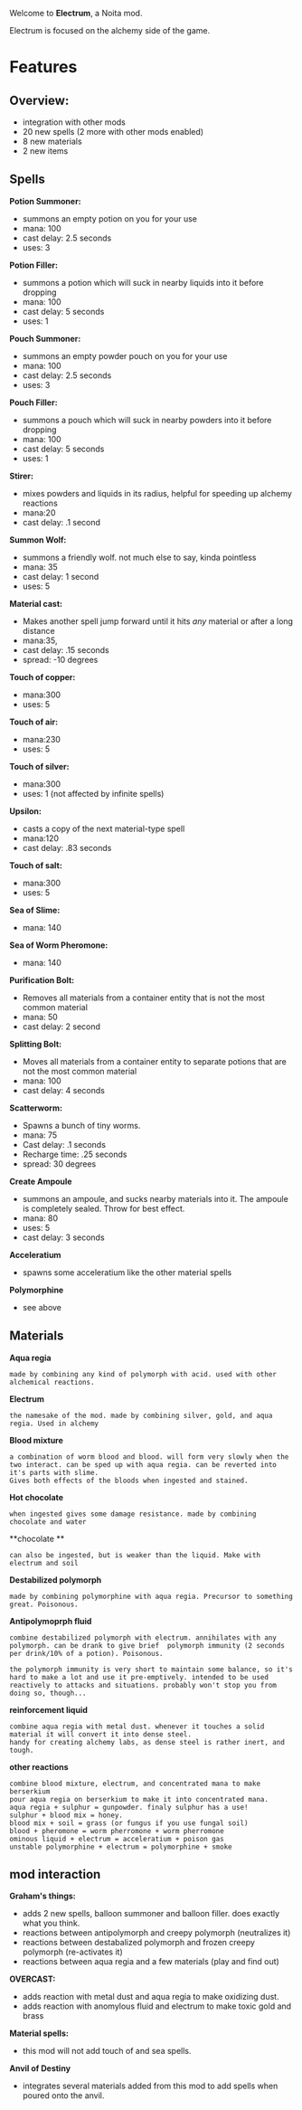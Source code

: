 Welcome to **Electrum**, a Noita mod.

Electrum is focused on the alchemy side of the game.






# Features

## Overview:

- integration with other mods
- 20 new spells (2 more with other mods enabled)
- 8 new materials
- 2 new items

## Spells

**Potion Summoner:**
* summons an empty potion on you for your use
* mana: 100
* cast delay: 2.5 seconds
* uses: 3

**Potion Filler:**
* summons a potion which will suck in nearby liquids into it before dropping
* mana: 100
* cast delay: 5 seconds
* uses: 1

**Pouch Summoner:**
* summons an empty powder pouch on you for your use
* mana: 100
* cast delay: 2.5 seconds
* uses: 3

**Pouch Filler:**
* summons a pouch which will suck in nearby powders into it before dropping
* mana: 100
* cast delay: 5 seconds
* uses: 1

**Stirer:**
* mixes powders and liquids in its radius, helpful for speeding up alchemy reactions
* mana:20
* cast delay: .1 second
	
**Summon Wolf:**
* summons a friendly wolf. not much else to say, kinda pointless
* mana: 35
* cast delay: 1 second
* uses: 5
	
**Material cast:**
* Makes another spell jump forward until it hits *any* material or after a long distance
* mana:35,
* cast delay: .15 seconds
* spread: -10 degrees
	
**Touch of copper:**
* mana:300
* uses: 5

**Touch of air:**
* mana:230
* uses: 5	
	
**Touch of silver:**
* mana:300
* uses: 1 (not affected by infinite spells)

**Upsilon:**
* casts a copy of the next material-type spell
* mana:120
* cast delay: .83 seconds

**Touch of salt:**
* mana:300
* uses: 5

**Sea of Slime:**
* mana: 140
	
**Sea of Worm Pheromone:**
* mana: 140
	
**Purification Bolt:**
* Removes all materials from a container entity that is not the most common material
* mana: 50
* cast delay: 2 second
	
**Splitting Bolt:**
* Moves all materials from a container entity to separate potions that are not the most common material
* mana: 100
* cast delay: 4 seconds

**Scatterworm:**
* Spawns a bunch of tiny worms.
* mana: 75
* Cast delay: .1 seconds
* Recharge time: .25 seconds
* spread: 30 degrees
	
**Create Ampoule**
* summons an ampoule, and sucks nearby materials into it. The ampoule is completely sealed. Throw for best effect.
* mana: 80
* uses: 5
* cast delay: 3 seconds
	
**Acceleratium**
* spawns some acceleratium like the other material spells
	
**Polymorphine**
* see above
	
## Materials

**Aqua regia**

	made by combining any kind of polymorph with acid. used with other alchemical reactions.

**Electrum**

	the namesake of the mod. made by combining silver, gold, and aqua regia. Used in alchemy
	
**Blood mixture**

	a combination of worm blood and blood. will form very slowly when the two interact. can be sped up with aqua regia. can be reverted into it's parts with slime.
	Gives both effects of the bloods when ingested and stained.

**Hot chocolate**

	when ingested gives some damage resistance. made by combining chocolate and water
	
**chocolate **

	can also be ingested, but is weaker than the liquid. Make with electrum and soil
	
**Destabilized polymorph**

	made by combining polymorphine with aqua regia. Precursor to something great. Poisonous.
	
**Antipolymoprph fluid**

	combine destabilized polymorph with electrum. annihilates with any polymorph. can be drank to give brief  polymorph immunity (2 seconds per drink/10% of a potion). Poisonous.
	
	the polymorph immunity is very short to maintain some balance, so it's hard to make a lot and use it pre-emptively. intended to be used reactively to attacks and situations. probably won't stop you from doing so, though...

**reinforcement liquid**

	combine aqua regia with metal dust. whenever it touches a solid material it will convert it into dense steel.
	handy for creating alchemy labs, as dense steel is rather inert, and tough.

**other reactions**

	combine blood mixture, electrum, and concentrated mana to make berserkium
	pour aqua regia on berserkium to make it into concentrated mana.
	aqua regia + sulphur = gunpowder. finaly sulphur has a use!
	sulphur + blood mix = honey.
	blood mix + soil = grass (or fungus if you use fungal soil)
	blood + pheromone = worm pherromone + worm pherromone
	ominous liquid + electrum = acceleratium + poison gas
	unstable polymorphine + electrum = polymorphine + smoke

## mod interaction

**Graham's things:**
* adds 2 new spells, balloon summoner and balloon filler. does exactly what you think.
* reactions between antipolymorph and creepy polymorph (neutralizes it)
* reactions between destabalized polymorph and frozen creepy polymorph (re-activates it)
* reactions between aqua regia and a few materials (play and find out)

**OVERCAST:**
* adds reaction with metal dust and aqua regia to make oxidizing dust.
* adds reaction with anomylous fluid and electrum to make toxic gold and brass
	
**Material spells:**
* this mod will not add touch of and sea spells.
	
**Anvil of Destiny**
* integrates several materials added from this mod to add spells when poured onto the anvil.
	